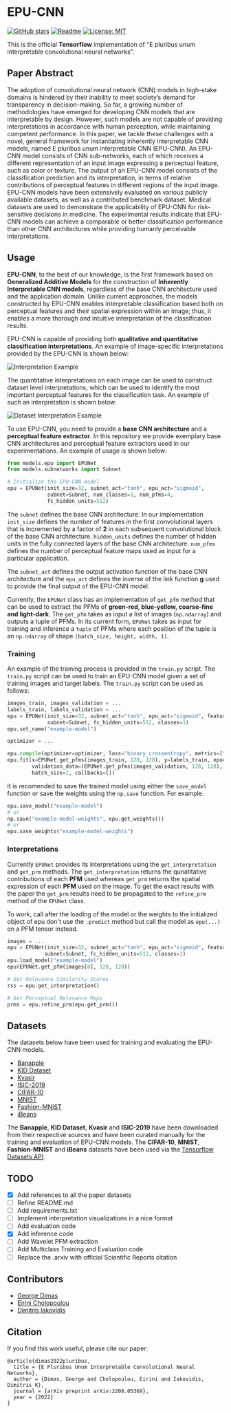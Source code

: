 # EPU-CNN
[![GitHub stars](https://img.shields.io/github/stars/innoisys/EPU-CNN.svg?style=flat&label=Star)](https://github.com/innoisys/EPU-CNN/)
[![Readme](https://img.shields.io/badge/README-green.svg)](README.md)
[![License: MIT](https://img.shields.io/badge/License-MIT-yellow.svg)](https://opensource.org/licenses/MIT)

This is the official <b>Tensorflow</b> implementation of "E pluribus unum interpretable convolutional neural networks".


## Paper Abstract
The adoption of convolutional neural network (CNN) models in high-stake domains is hindered by their inability to meet 
society’s demand for transparency in decision-making. So far, a growing number of methodologies have emerged for 
developing CNN models that are interpretable by design. However, such models are not capable of providing 
interpretations in accordance with human perception, while maintaining competent performance. In this paper, 
we tackle these challenges with a novel, general framework for instantiating inherently interpretable CNN models, 
named E pluribus unum interpretable CNN (EPU-CNN). An EPU-CNN model consists of CNN sub-networks, each of which receives 
a different representation of an input image expressing a perceptual feature, such as color or texture. The output of an 
EPU-CNN model consists of the classification prediction and its interpretation, in terms of relative contributions of 
perceptual features in different regions of the input image. EPU-CNN models have been extensively evaluated on various 
publicly available datasets, as well as a contributed benchmark dataset. Medical datasets are used to demonstrate the 
applicability of EPU-CNN for risk-sensitive decisions in medicine. The experimental results indicate that EPU-CNN models 
can achieve a comparable or better classification performance than other CNN architectures while providing humanly 
perceivable interpretations.

## Usage

**EPU-CNN**, to the best of our knowledge, is the first framework based on **Generalized Additive Models** for the construction of **Inherently
Interpretable CNN models**, regardless of the base CNN architecture used and the application domain.
Unlike current approaches, the models constructed by EPU-CNN enables interpretable classification based both
on perceptual features and their spatial expression within an image; thus, it enables a more thorough and intuitive
interpretation of the classification results.

EPU-CNN is capable of providing both **qualitative and quantitative classification interpretations**. An example of 
image-specific interpretations provided by the EPU-CNN is shown below:

![Interpretation Example](assests/interpretation_example.png)

The quantitative interpretations on each image can be used to construct dataset level interpretations, which can be used
to identify the most important perceptual features for the classification task. An example of such an interpretation is
shown below:

![Dataset Interpretation Example](assests/dataset_interpretation_example.png)

To use EPU-CNN, you need to provide a **base CNN architecture** and a **perceptual feature extractor**. In this repository
we provide exemplary base CNN architectures and perceptual feature extractors used in our experimentations. An example of usage
is shown below:

```python
from models.epu import EPUNet
from models.subnetworks import Subnet

# Initialize the EPU-CNN model
epu = EPUNet(init_size=32, subnet_act="tanh", epu_act="sigmoid", 
             subnet=Subnet, num_classes=1, num_pfms=4, 
             fc_hidden_units=512)
```

The `subnet` defines the base CNN architecture. In our implementation `init_size` defines the number of 
features in the first convolutional layers that is incremented  by a factor of **2** in each subsequent convolutional 
block of the base CNN architecture. `hidden_units` defines the number of hidden units in the fully connected layers of
the base CNN architecture. `num_pfms` defines the number of perceptual feature maps used as input for a particular 
application.

The `subnet_act` defines the output activation function of the base CNN architecture and the `epu_act` defines the inverse
of the link function **g** used to provide the final output of the EPU-CNN model.

Currently, the `EPUNet` class has an implementation of `get_pfm` method that can be used to extract the PFMs of 
__green-red, blue-yellow, coarse-fine and light-dark__. The `get_pfm` takes as input a list of images (`np.ndarray`) and
outputs a tuple of PFMs. In its current form, `EPUNet` takes as input for training and inference a `tuple` of PFMs where
each position of the tuple is an `np.ndarray` of shape `(batch_size, height, width, 1)`.

### Training

An example of the training process is provided in the `train.py` script. The `train.py` script can be used to train an
EPU-CNN model given a set of training images and target labels. The `train.py` script can be used as follows:

```python
images_train, images_validation = ...
labels_train, labels_validation = ...
epu = EPUNet(init_size=32, subnet_act="tanh", epu_act="sigmoid", features_num=4,
             subnet=Subnet, fc_hidden_units=512, classes=1)
epu.set_name("example-model")

optimizer = ...

epu.compile(optimizer=optimizer, loss="binary_crossentropy", metrics=["accuracy"], run_eagerly=True)
epu.fit(x=EPUNet.get_pfms(images_train, 128, 128), y=labels_train, epochs=1,
        validation_data=(EPUNet.get_pfms(images_validation, 128, 128), labels_validation),
        batch_size=1, callbacks=[])
```

It is recomended to save the trained model using either the `save_model` function or save the weights using the `np.save`
function. For example. 

```python
epu.save_model("example-model")
# or
np.save("example-model-weights", epu.get_weights())
# or 
epu.save_weights("example-model-weights")
```

### Interpretations

Currently `EPUNet` provides its interpretations using the `get_interpretation` and `get_prm` methods. The 
`get_interpretation` returns the qunatitative contributions of each **PFM** used whereas `get_prm` returns the
spatial expression of each **PFM** used on the image. To get the exact results with the paper the `get_prm` results need 
to be propagated to the `refine_prm` method of the `EPUNet` class.

To work, call after the loading of the model or the weights to the initialized object of epu don't use the `.predict` method
but call the model as `epu(...)` on a PFM tensor instead.

```python
images = ...
epu = EPUNet(init_size=32, subnet_act="tanh", epu_act="sigmoid", features_num=4,
            subnet=Subnet, fc_hidden_units=512, classes=1)
epu.load_model("example-model")
epu(EPUNet.get_pfm(images[0], 128, 128))

# Get Relevance Similarity Scores 
rss = epu.get_interpretation()

# Get Perceptual Relevance Maps
prms = epu.refine_prm(epu.get_prm())
```

## Datasets

The datasets below have been used for training and evaluating the EPU-CNN models.

* [Banapple](https://github.com/innoisys/Banapple)
* [KID Dataset](https://mdss.uth.gr/datasets/endoscopy/kid/)
* [Kvasir](https://datasets.simula.no/kvasir/)
* [ISIC-2019](https://challenge2019.isic-archive.com/)
* [CIFAR-10](http://www.cs.toronto.edu/~kriz/cifar.html)
* [MNIST](http://yann.lecun.com/exdb/mnist/)
* [Fashion-MNIST](https://github.com/zalandoresearch/fashion-mnist)
* [iBeans](https://github.com/AI-Lab-Makerere/ibean/)

The **Banapple**, **KID Dataset**, **Kvasir** and **ISIC-2019** have been downloaded from their respective sources and 
have been curated manually for the training and evaluation of EPU-CNN models. The **CIFAR-10**, **MNIST**, 
**Fashion-MNIST** and **iBeans** datasets have been used via the [Tensorflow Datasets API](https://www.tensorflow.org/datasets). 

## TODO

- [X] Add references to all the paper datasets
- [ ] Refine README.md
- [ ] Add requirements.txt
- [ ] Implement interpretation visualizations in a nice format
- [ ] Add evaluation code
- [X] Add inference code
- [ ] Add Wavelet PFM extraction
- [ ] Add Multiclass Training and Evaluation code
- [ ] Replace the .arxiv with official Scientific Reports citation

## Contributors
* [George Dimas](gdimas@uth.gr)
* [Eirini Cholopoulou](echolopoulou@uth.gr)
* [Dimitris Iakovidis](diakovidis@uth.gr)

## Citation
If you find this work useful, please cite our paper:

```
@article{dimas2022pluribus,
  title = {E Pluribus Unum Interpretable Convolutional Neural Networks},
  author = {Dimas, George and Cholopoulou, Eirini and Iakovidis, Dimitris K},
  journal = {arXiv preprint arXiv:2208.05369},
  year = {2022}
}
```
